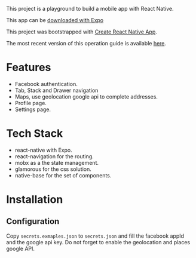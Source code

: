 
This project is a playground to build a mobile app with React Native. 

This app can be [downloaded with Expo](https://expo.io/@fredericheem/starhackit)

This project was bootstrapped with [Create React Native App](https://github.com/react-community/create-react-native-app).

The most recent version of this operation guide is available [here](https://github.com/react-community/create-react-native-app/blob/master/react-native-scripts/template/README.md).


# Features

* Facebook authentication.
* Tab, Stack and Drawer navigation 
* Maps, use geolocation google api to complete addresses. 
* Profile page.
* Settings page.


# Tech Stack

* react-native with Expo.
* react-navigation for the routing.
* mobx as a the state management.
* glamorous for the css solution.
* native-base for the set of components.


# Installation



## Configuration

Copy `secrets.exmaples.json` to `secrets.json` and fill the facebook appId and the google api key. Do not forget to enable the geolocation and places google API. 

